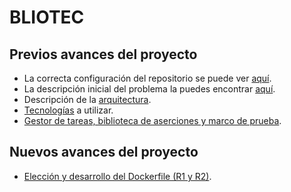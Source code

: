 # BLIOTEC

## Previos avances del proyecto
- La correcta configuración del repositorio se puede ver [aquí](./doc/git_config.md).
- La descripción inicial del problema la puedes encontrar [aquí](./doc/descripcion.md).
- Descripción de la [arquitectura](./doc/arquitectura.md).
- [Tecnologías](./doc/tecnologias.md) a utilizar.
- [Gestor de tareas, biblioteca de aserciones y marco de prueba](./doc/gestorTareas_BDD.md).

## Nuevos avances del proyecto
- [Elección y desarrollo del Dockerfile (R1 y R2)](./doc/docker.md).